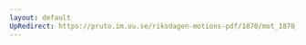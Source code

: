 ```yaml
---
layout: default
UpRedirect: https://pruto.im.uu.se/riksdagen-motions-pdf/1870/mot_1870__ak__reg/mot_1870__ak__reg-002.pdf
---
```

